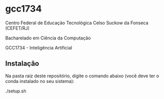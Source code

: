 # gcc1734
Centro Federal de Educação Tecnológica Celso Suckow da Fonseca (CEFET/RJ)

Bacharelado em Ciência da Computação

GCC1734 - Inteligência Artificial


## Instalação

Na pasta raiz deste repositório, digite o comando abaixo (você deve ter o conda instalado no seu sistema):

./setup.sh

